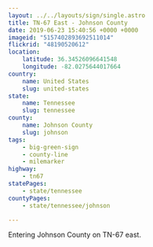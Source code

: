 ```yaml
---
layout: ../../layouts/sign/single.astro
title: TN-67 East - Johnson County
date: 2019-06-23 15:40:56 +0000 +0000
imageid: "5157402893692511014"
flickrid: "48190520612"
location:
    latitude: 36.34526096641548
    longitude: -82.0275644017664
country:
    name: United States
    slug: united-states
state:
    name: Tennessee
    slug: tennessee
county:
    name: Johnson County
    slug: johnson
tags:
    - big-green-sign
    - county-line
    - milemarker
highway:
    - tn67
statePages:
    - state/tennessee
countyPages:
    - state/tennessee/johnson

---
```

Entering Johnson County on TN-67 east.